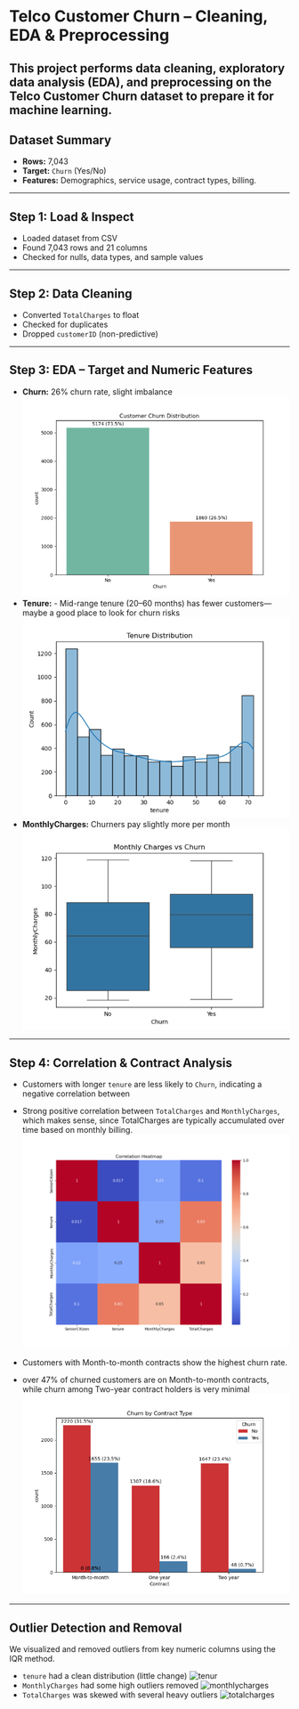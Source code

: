 # Telco Customer Churn – Cleaning, EDA & Preprocessing

This project performs data cleaning, exploratory data analysis (EDA), and preprocessing on the **Telco Customer Churn dataset** to prepare it for machine learning.
---

## Dataset Summary
- **Rows:** 7,043
- **Target:** `Churn` (Yes/No)
- **Features:** Demographics, service usage, contract types, billing.
---

## Step 1: Load & Inspect

- Loaded dataset from CSV
- Found 7,043 rows and 21 columns
- Checked for nulls, data types, and sample values
---

## Step 2: Data Cleaning

- Converted `TotalCharges` to float
- Checked for duplicates
- Dropped `customerID` (non-predictive)
---

## Step 3: EDA – Target and Numeric Features

- **Churn:** 26% churn rate, slight imbalance
![churn](output/churn_distribution.png)
- **Tenure:** - Mid-range tenure (20–60 months) has fewer customers—maybe a good place to look for churn risks
![tenure](output/tenure_distribution.png)
- **MonthlyCharges:** Churners pay slightly more per month
![monthly](output/monthly_charges_boxplot.png)
---

## Step 4: Correlation & Contract Analysis

- Customers with longer `tenure` are less likely to `Churn`, indicating a negative correlation between
- Strong positive correlation between `TotalCharges` and `MonthlyCharges`, which makes sense, since TotalCharges are typically accumulated over time based on monthly billing.
![correlation](output/correlation_heatmap.png)

- Customers with Month-to-month contracts show the highest churn rate.
- over 47% of churned customers are on Month-to-month contracts, while churn among Two-year contract holders is very minimal
![contract](output/churn_by_contract.png)
---

## Outlier Detection and Removal

We visualized and removed outliers from key numeric columns using the IQR method.

- `tenure` had a clean distribution (little change)
![tenur](output/tenure_boxplot_before.png)
- `MonthlyCharges` had some high outliers removed
![monthlycharges](output/MonthlyCharges_boxplot_before.png)
- `TotalCharges` was skewed with several heavy outliers
![totalcharges](output/TotalCharges_boxplot_before.png)